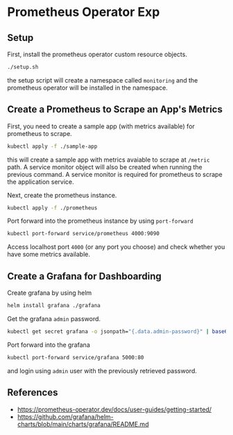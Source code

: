 # Prometheus Operator Exp

## Setup

First, install the prometheus operator custom resource objects.

```sh
./setup.sh
```

the setup script will create a namespace called `monitoring` and the prometheus operator will be installed in the namespace.

## Create a Prometheus to Scrape an App's Metrics

First, you need to create a sample app (with metrics available) for prometheus to scrape.

```sh
kubectl apply -f ./sample-app
```

this will create a sample app with metrics avaiable to scrape at `/metric` path. A service monitor object will also be created when running the previous command. A service monitor is required for prometheus to scrape the application service.

Next, create the prometheus instance.

```sh
kubectl apply -f ./prometheus
```

Port forward into the prometheus instance by using `port-forward`

```sh
kubectl port-forward service/prometheus 4000:9090
```

Access localhost port `4000` (or any port you choose) and check whether you have some metrics available.

## Create a Grafana for Dashboarding

Create grafana by using helm

```sh
helm install grafana ./grafana
```

Get the grafana `admin` password.

```sh
kubectl get secret grafana -o jsonpath="{.data.admin-password}" | base64 --decode ; echo
```

Port forward into the grafana

```sh
kubectl port-forward service/grafana 5000:80
```

and login using `admin` user with the previously retrieved password.

## References

- https://prometheus-operator.dev/docs/user-guides/getting-started/
- https://github.com/grafana/helm-charts/blob/main/charts/grafana/README.md
